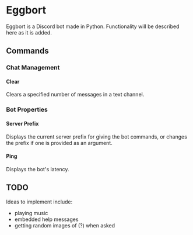 # Eggbort

Eggbort is a Discord bot made in Python. Functionality will be described here as it is added.

## Commands

### Chat Management

#### Clear

Clears a specified number of messages in a text channel.

### Bot Properties

#### Server Prefix

Displays the current server prefix for giving the bot commands, or changes the prefix if one is provided as an argument.

#### Ping

Displays the bot's latency.

## TODO

Ideas to implement include:

- playing music
- embedded help messages
- getting random images of (?) when asked
